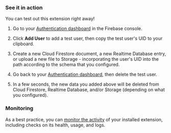 ### See it in action

You can test out this extension right away!

1.  Go to your [Authentication dashboard](https://console.firebase.google.com/project/${param:PROJECT_ID}/authentication/users) in the Firebase console.

1.  Click **Add User** to add a test user, then copy the test user's UID to your clipboard.

1.  Create a new Cloud Firestore document, a new Realtime Database entry, or upload a new file to Storage - incorporating the user's UID into the path according to the schema that you configured.

1.  Go back to your [Authentication dashboard](https://console.firebase.google.com/project/${param:PROJECT_ID}/authentication/users), then delete the test user.

1.  In a few seconds, the new data you added above will be deleted from Cloud Firestore, Realtime Database, and/or Storage (depending on what you configured).

### Monitoring

As a best practice, you can [monitor the activity](https://firebase.google.com/docs/extensions/manage-installed-extensions#monitor) of your installed extension, including checks on its health, usage, and logs.

